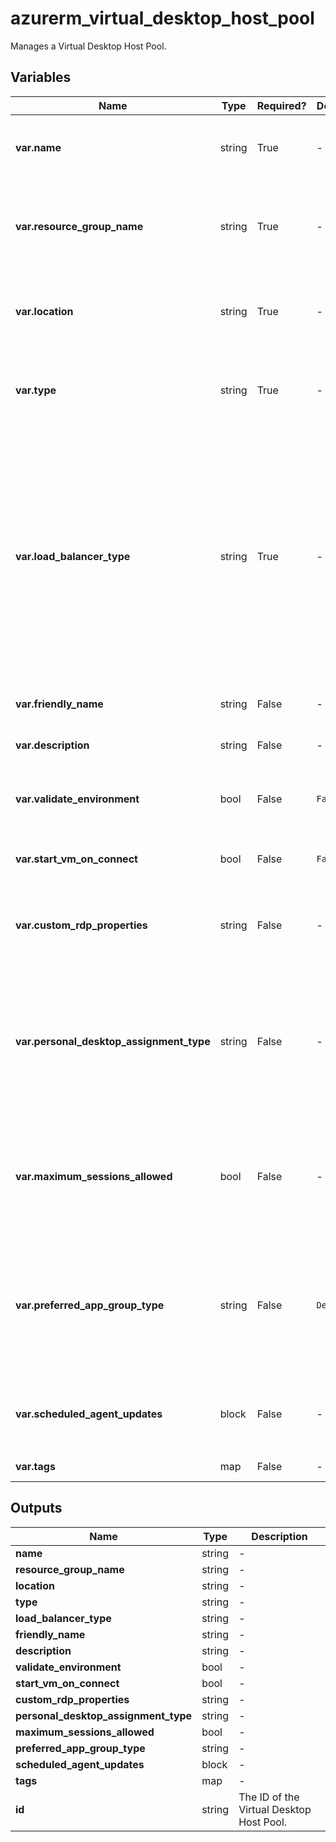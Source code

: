 # azurerm_virtual_desktop_host_pool

Manages a Virtual Desktop Host Pool.

## Variables

| Name | Type | Required? | Default  | possible values | Description |
| ---- | ---- | --------- | -------- | ----------- | ----------- |
| **var.name** | string | True | -  |  -  | The name of the Virtual Desktop Host Pool. Changing this forces a new resource to be created. | 
| **var.resource_group_name** | string | True | -  |  -  | The name of the resource group in which to create the Virtual Desktop Host Pool. Changing this forces a new resource to be created. | 
| **var.location** | string | True | -  |  -  | The location/region where the Virtual Desktop Host Pool is located. Changing this forces a new resource to be created. | 
| **var.type** | string | True | -  |  `Personal`, `Pooled`  | The type of the Virtual Desktop Host Pool. Valid options are `Personal` or `Pooled`. Changing the type forces a new resource to be created. | 
| **var.load_balancer_type** | string | True | -  |  `BreadthFirst`, `DepthFirst`, `Persistent`  | `BreadthFirst` load balancing distributes new user sessions across all available session hosts in the host pool. Possible values are `BreadthFirst`, `DepthFirst` and `Persistent`. `DepthFirst` load balancing distributes new user sessions to an available session host with the highest number of connections but has not reached its maximum session limit threshold. `Persistent` should be used if the host pool type is `Personal` | 
| **var.friendly_name** | string | False | -  |  -  | A friendly name for the Virtual Desktop Host Pool. | 
| **var.description** | string | False | -  |  -  | A description for the Virtual Desktop Host Pool. | 
| **var.validate_environment** | bool | False | `False`  |  -  | Allows you to test service changes before they are deployed to production. Defaults to `false`. | 
| **var.start_vm_on_connect** | bool | False | `False`  |  -  | Enables or disables the Start VM on Connection Feature. Defaults to `false`. | 
| **var.custom_rdp_properties** | string | False | -  |  -  | A valid custom RDP properties string for the Virtual Desktop Host Pool, available properties can be [found in this article](https://docs.microsoft.com/windows-server/remote/remote-desktop-services/clients/rdp-files). | 
| **var.personal_desktop_assignment_type** | string | False | -  |  `Automatic`, `Direct`  | `Automatic` assignment – The service will select an available host and assign it to an user. Possible values are `Automatic` and `Direct`. `Direct` Assignment – Admin selects a specific host to assign to an user. Changing this forces a new resource to be created. | 
| **var.maximum_sessions_allowed** | bool | False | -  |  -  | A valid integer value from 0 to 999999 for the maximum number of users that have concurrent sessions on a session host. Should only be set if the `type` of your Virtual Desktop Host Pool is `Pooled`. | 
| **var.preferred_app_group_type** | string | False | `Desktop`  |  `None`, `Desktop`, `RailApplications`  | Option to specify the preferred Application Group type for the Virtual Desktop Host Pool. Valid options are `None`, `Desktop` or `RailApplications`. Default is `Desktop`. Changing this forces a new resource to be created. | 
| **var.scheduled_agent_updates** | block | False | -  |  -  | A `scheduled_agent_updates` block. This enables control of when Agent Updates will be applied to Session Hosts. | 
| **var.tags** | map | False | -  |  -  | A mapping of tags to assign to the resource. | 



## Outputs

| Name | Type | Description |
| ---- | ---- | --------- | 
| **name** | string  | - | 
| **resource_group_name** | string  | - | 
| **location** | string  | - | 
| **type** | string  | - | 
| **load_balancer_type** | string  | - | 
| **friendly_name** | string  | - | 
| **description** | string  | - | 
| **validate_environment** | bool  | - | 
| **start_vm_on_connect** | bool  | - | 
| **custom_rdp_properties** | string  | - | 
| **personal_desktop_assignment_type** | string  | - | 
| **maximum_sessions_allowed** | bool  | - | 
| **preferred_app_group_type** | string  | - | 
| **scheduled_agent_updates** | block  | - | 
| **tags** | map  | - | 
| **id** | string  | The ID of the Virtual Desktop Host Pool. | 
